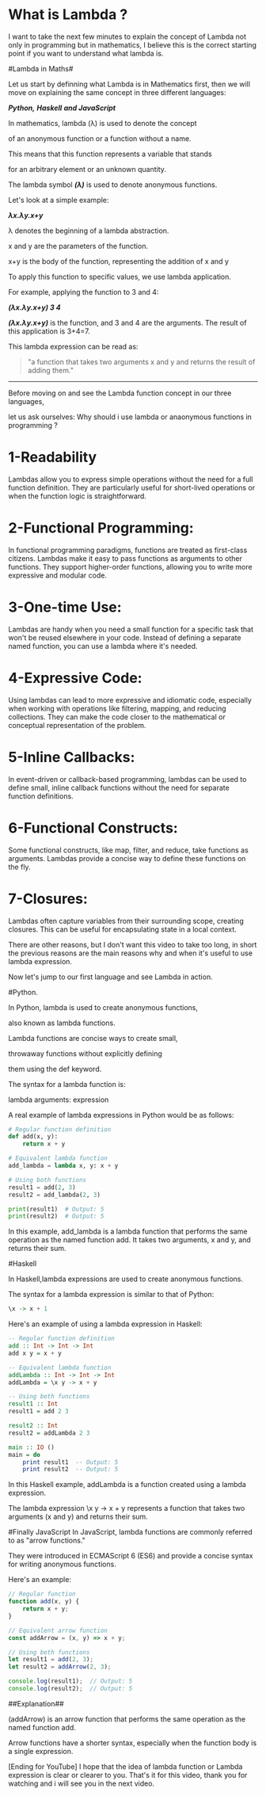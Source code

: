 # What is Lambda ?

I want to take the next few minutes to explain the concept of Lambda not only in programming but in mathematics, I believe this is the correct starting point if you want to understand what lambda is.

#Lambda in Maths#

Let us start by definning what Lambda is in Mathematics first, then we will move on explaining the same concept in three different languages: 

***Python,*** 
***Haskell*** 
***and JavaScript***

In mathematics, lambda (λ) is used to denote the concept 

of an anonymous function or a function without a name. 

This means that this function represents a variable that stands 

for an arbitrary element or an unknown quantity. 

The lambda symbol ***(λ)*** is used to denote anonymous functions. 

Let's look at a simple example:

***λx.λy.x+y***

λ denotes the beginning of a lambda abstraction.

x and y are the parameters of the function.

x+y is the body of the function, representing the addition of x and y

To apply this function to specific values, we use lambda application. 

For example, applying the function to 3 and 4:

***(λx.λy.x+y) 3 4***

***(λx.λy.x+y)*** is the function, and  3 and 4 are the arguments. The result of this application is 3+4=7.

This lambda expression can be read as: 

>"a function that takes two arguments x and y and returns the result of adding them."

********************************************************************

Before moving on and see the Lambda function concept in our three languages, 

let us ask ourselves: Why should i use lambda or anaonymous functions in programming ?

# 1-Readability
Lambdas allow you to express simple operations without the need for a full function definition.
They are particularly useful for short-lived operations or when the function logic is straightforward.

# 2-Functional Programming:
In functional programming paradigms, functions are treated as first-class citizens. Lambdas make it easy to pass functions as arguments to other functions.
They support higher-order functions, allowing you to write more expressive and modular code.

# 3-One-time Use:
Lambdas are handy when you need a small function for a specific task that won't be reused elsewhere in your code.
Instead of defining a separate named function, you can use a lambda where it's needed.

# 4-Expressive Code:
Using lambdas can lead to more expressive and idiomatic code, especially when working with operations like filtering, mapping, and reducing collections.
They can make the code closer to the mathematical or conceptual representation of the problem.

# 5-Inline Callbacks:
In event-driven or callback-based programming, lambdas can be used to define small, inline callback functions without the need for separate function definitions.

# 6-Functional Constructs:
Some functional constructs, like map, filter, and reduce, take functions as arguments. Lambdas provide a concise way to define these functions on the fly.

# 7-Closures:
Lambdas often capture variables from their surrounding scope, creating closures. This can be useful for encapsulating state in a local context.

There are other reasons, but I don't want this video to take too long, in short the previous reasons are the main reasons why and when it's useful to use lambda expression.

Now let's jump to our first language and see Lambda in action.

#Python.

In Python, lambda is used to create anonymous functions, 

also known as lambda functions. 

Lambda functions are concise ways to create small, 

throwaway functions without explicitly defining 

them using the def keyword. 

The syntax for a lambda function is:

lambda arguments: expression

A real example of lambda expressions in Python would be as follows:

```python
# Regular function definition
def add(x, y):
    return x + y

# Equivalent lambda function
add_lambda = lambda x, y: x + y

# Using both functions
result1 = add(2, 3)
result2 = add_lambda(2, 3)

print(result1)  # Output: 5
print(result2)  # Output: 5
```

In this example, add_lambda is a lambda function 
that performs the same operation as the named function add. 
It takes two arguments, x and y, and returns their sum.


#Haskell

In Haskell,lambda expressions are used to create anonymous functions. 

The syntax for a lambda expression is similar to that of Python:

```haskell
\x -> x + 1
```
Here's an example of using a lambda expression in Haskell:

```Haskell
-- Regular function definition
add :: Int -> Int -> Int
add x y = x + y

-- Equivalent lambda function
addLambda :: Int -> Int -> Int
addLambda = \x y -> x + y

-- Using both functions
result1 :: Int
result1 = add 2 3

result2 :: Int
result2 = addLambda 2 3

main :: IO ()
main = do
    print result1  -- Output: 5
    print result2  -- Output: 5
```

In this Haskell example, addLambda is a function created using a lambda expression. 

The lambda expression \x y -> x + y represents a function that takes two arguments (x and y) and returns their sum.

#Finally JavaScript
In JavaScript, lambda functions are commonly referred to as "arrow functions." 

They were introduced in ECMAScript 6 (ES6) and provide a concise syntax for writing anonymous functions. 

Here's an example:

```javascript
// Regular function
function add(x, y) {
    return x + y;
}

// Equivalent arrow function
const addArrow = (x, y) => x + y;

// Using both functions
let result1 = add(2, 3);
let result2 = addArrow(2, 3);

console.log(result1);  // Output: 5
console.log(result2);  // Output: 5
```

##Explanation##

(addArrow) is an arrow function that performs the same operation as the named function add.

Arrow functions have a shorter syntax, especially when the function body is a single expression.

[Ending for YouTube]
I hope that the idea of lambda function or Lambda expression is clear or clearer to you.
That's it for this video, thank you for watching and i will see you in the next video.

